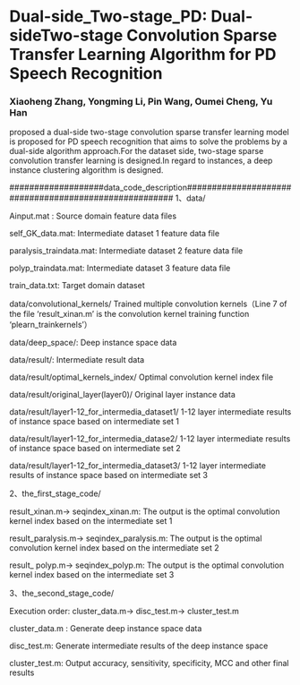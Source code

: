 # Dual-side_Two-stage_PD: Dual-sideTwo-stage Convolution Sparse Transfer Learning Algorithm for PD Speech Recognition
### Xiaoheng Zhang, Yongming Li, Pin Wang, Oumei Cheng, Yu Han

  proposed a dual-side two-stage convolution sparse transfer learning model is proposed for PD speech recognition that aims to solve the problems by a dual-side algorithm approach.For the dataset side, two-stage sparse convolution transfer learning is designed.In regard to instances, a deep instance clustering algorithm is designed.

###################data_code_description######################################################
1、data/

Ainput.mat :  Source domain feature data files

self_GK_data.mat:  Intermediate dataset 1 feature data file

paralysis_traindata.mat:  Intermediate dataset 2 feature data file

polyp_traindata.mat:  Intermediate dataset 3 feature data file

train_data.txt:   Target domain dataset

data/convolutional_kernels/  Trained multiple convolution kernels（Line 7 of the file ‘result_xinan.m’ is the convolution kernel training function ‘plearn_trainkernels’）

data/deep_space/:  Deep instance space data

data/result/:   Intermediate result data

data/result/optimal_kernels_index/  Optimal convolution kernel index file

data/result/original_layer(layer0)/  Original layer instance data

data/result/layer1-12_for_intermedia_dataset1/  1-12 layer intermediate results of instance space based on intermediate set 1

data/result/layer1-12_for_intermedia_datase2/  1-12 layer intermediate results of instance space based on intermediate set 2

data/result/layer1-12_for_intermedia_dataset3/  1-12 layer intermediate results of instance space based on intermediate set 3


2、the_first_stage_code/ 

result_xinan.m-> seqindex_xinan.m:  The output is the optimal convolution kernel index based on the intermediate set 1

result_paralysis.m-> seqindex_paralysis.m: The output is the optimal convolution kernel index based on the intermediate set 2

result_ polyp.m-> seqindex_polyp.m: The output is the optimal convolution kernel index based on the intermediate set 3



3、the_second_stage_code/ 

Execution order:   cluster_data.m-> disc_test.m-> cluster_test.m

cluster_data.m :    Generate deep instance space data

disc_test.m:       Generate intermediate results of the deep instance space

cluster_test.m:     Output accuracy, sensitivity, specificity, MCC and other final results

